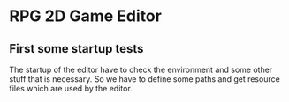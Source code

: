 # RPG 2D Game Editor

## First some startup tests
The startup of the editor have to check the environment and some other stuff that is necessary.
So we have to define some paths and get resource files which are used by the editor.
